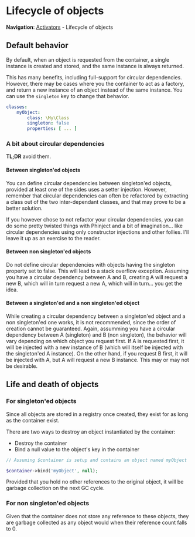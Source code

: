 # Lifecycle of objects

**Navigation**: [Activators](./04-Activators.md) - Lifecycle of objects

## Default behavior

By default, when an object is requested from the container, a single instance is created and stored, and the same instance is always returned.

This has many benefits, including full-support for circular dependencies. However, there may be cases where you the container to act as a factory, and return a new instance of an object instead of the same instance. You can use the `singleton` key to change that behavior.

```yaml
classes:
    myObject:
        class: \My\Class
        singleton: false
        properties: [ ... ]
```

### A bit about circular dependencies

**TL;DR** avoid them.

#### Between singleton'ed objects

You can define circular dependencies between singleton'ed objects, provided at least one of the sides uses a setter injection. However, remember that circular dependencies can often be refactored by extracting a class out of the two inter-dependant classes, and that may prove to be a better solution.

If you however chose to not refactor your circular dependencies, you can do some pretty twisted things with Phinject and a bit of imagination... like circular dependencies using only constructor injections and other follies. I'll leave it up as an exercise to the reader.

#### Between non singleton'ed objects

Do not define circular dependencies with objects having the singleton property set to false. This will lead to a stack overflow exception. Assuming you have a circular dependency between A and B, creating A will request a new B, which will in turn request a new A, which will in turn... you get the idea. 

#### Between a singleton'ed and a non singleton'ed object

While creating a circular dependency between a singleton'ed object and a non singleton'ed one works, it is not recommended, since the order of creation cannot be guaranteed. Again, assumming you have a circular dependency between A (singleton) and B (non singleton), the behavior will vary depending on which object you request first. If A is requested first, it will be injected with a new instance of B (which will itself be injected with the singleton'ed A instance). On the other hand, if you request B first, it will be injected with A, but A will request a new B instance. This may or may not be desirable. 

## Life and death of objects

### For singleton'ed objects

Since all objects are stored in a registry once created, they exist for as long as the container exist.

There are two ways to destroy an object instantiated by the container:

- Destroy the container
- Bind a null value to the object's key in the container

```php
// Assuming $container is setup and contains an object named myObject

$container->bind('myObject', null);
```

Provided that you hold no other references to the original object, it will be garbage collection on the next GC cycle.

### For non singleton'ed objects

Given that the container does not store any reference to these objects, they are garbage collected as any object would when their reference count falls to 0.